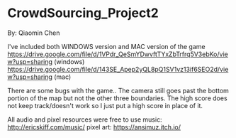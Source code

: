 # CrowdSourcing_Project2

By: Qiaomin Chen

I've included both WINDOWS version and MAC version of the game
https://drive.google.com/file/d/1VPdr_QeSmYDwvftTYxZbTrfrq5V3ebKo/view?usp=sharing (windows)
https://drive.google.com/file/d/143SE_Apep2yQL8pQ1SV1vz13if6SEO2d/view?usp=sharing (mac)

There are some bugs with the game.. 
The camera still goes past the bottom portion of the map but not the other three boundaries.
The high score does not keep track/doesn't work so I just put a high score in place of it.

All audio and pixel resources were free to use
music: http://ericskiff.com/music/
pixel art: https://ansimuz.itch.io/
